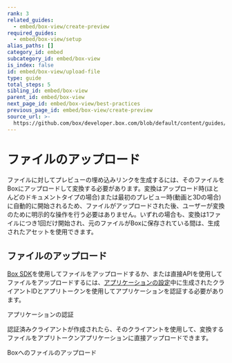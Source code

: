 ```yaml
---
rank: 3
related_guides:
  - embed/box-view/create-preview
required_guides:
  - embed/box-view/setup
alias_paths: []
category_id: embed
subcategory_id: embed/box-view
is_index: false
id: embed/box-view/upload-file
type: guide
total_steps: 5
sibling_id: embed/box-view
parent_id: embed/box-view
next_page_id: embed/box-view/best-practices
previous_page_id: embed/box-view/create-preview
source_url: >-
  https://github.com/box/developer.box.com/blob/default/content/guides/embed/box-view/upload-file.md
---
```

# ファイルのアップロード

ファイルに対してプレビューの埋め込みリンクを生成するには、そのファイルをBoxにアップロードして変換する必要があります。変換はアップロード時(ほとんどのドキュメントタイプの場合)または最初のプレビュー時(動画と3Dの場合)に自動的に開始されるため、ファイルがアップロードされた後、ユーザーが変換のために明示的な操作を行う必要はありません。いずれの場合も、変換は1ファイルにつき1回だけ開始され、元のファイルがBoxに保存されている間は、生成されたアセットを使用できます。

## ファイルのアップロード

[Box SDK](pages://sdks-and-tools/)を使用してファイルをアップロードするか、または直接APIを使用してファイルをアップロードするには、[アプリケーションの設定](guide://embed/box-view/setup)中に生成されたクライアントIDとアプリトークンを使用してアプリケーションを認証する必要があります。

<CTA to="guide://authentication/app-token/">

アプリケーションの認証

</CTA>

認証済みクライアントが作成されたら、そのクライアントを使用して、変換するファイルをアプリトークンアプリケーションに直接アップロードできます。

<CTA to="guide://uploads/direct/file/">

Boxへのファイルのアップロード

</CTA>
